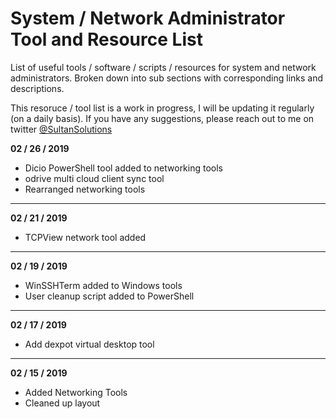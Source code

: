# System / Network Administrator Tool and Resource List
List of useful tools / software / scripts / resources for system and network administrators. Broken down into sub sections with corresponding links and descriptions. 


This resoruce / tool list is a work in progress, I will be updating it regularly (on a daily basis).  If you have any suggestions, please reach out to me on twitter <a href="https://twitter.com/sultansolutions">@SultanSolutions</a>


**02 / 26 / 2019**

* Dicio PowerShell tool added to networking tools
* odrive multi cloud client sync tool 
* Rearranged networking tools

----

**02 / 21 / 2019** 

* TCPView network tool added

---

**02 / 19 / 2019** 

* WinSSHTerm added to Windows tools
* User cleanup script added to PowerShell

----

**02 / 17 / 2019**

* Add dexpot virtual desktop tool

----

**02 / 15 / 2019** 

* Added Networking Tools 
* Cleaned up layout

